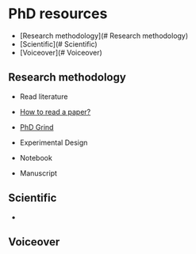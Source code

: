 # PhD resources
* [Research methodology](# Research methodology)
* [Scientific](# Scientific)
* [Voiceover](# Voiceover)

## Research methodology
* Read literature
* [How to read a paper?](http://blizzard.cs.uwaterloo.ca/keshav/home/Papers/data/07/paper-reading.pdf)
* [PhD Grind](http://www.pgbovine.net/intro.htm)

* Experimental Design
* Notebook
* Manuscript

## Scientific
* 

## Voiceover
